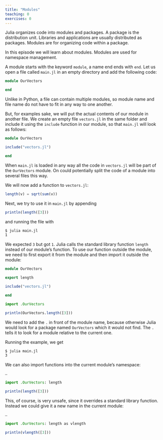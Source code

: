 ```yaml
---
title: "Modules"
teaching: 0
exercises: 0
---
```


Julia organizes code into modules and packages. A package is the distribution
unit. Libraries and applications are usually distributed as packages. Modules
are for organizing code within a package.

In this episode we will learn about modules. Modules are used for namespace
management.

A module starts with the keyword `module`, a name end ends with `end`. Let us
open a file called `main.jl` in an empty directory and add the following code:

```julia
module OurVectors

end
```

Unlike in Python, a file can contain multiple modules, so module name and file
name do not have to fit in any way to one another.

But, for examples sake, we will put the actual contents of our module in another
file. We create an empty file `vectors.jl` in the same folder and include it
using the `include` function in our module, so that `main.jl` will look as
follows:

```julia
module OurVectors

include("vectors.jl")

end
```

When `main.jl` is loaded in any way all the code in `vectors.jl` will be part of
the `OurVectors` module. On could potentially split the code of a module into
several files this way.

We will now add a function to `vectors.jl`:

```julia
length(v) = sqrt(sum(v))
```

Next, we try to use it in `main.jl` by appending

```julia
println(length([3]))
```

and running the file with

```bash
$ julia main.jl
1
```

We expected `3` but got `1`. Julia calls the standard library function `length`
instead of our module’s function. To use our function outside the module, we
need to first export it from the module and then import it outside the module:

```julia
module OurVectors

export length

include("vectors.jl")

end

import .OurVectors

println(OurVectors.length([3]))
```

We need to add the `.` in front of the module name, because otherwise Julia
would look for a package named `OurVectors` which it would not find. The `.`
tells it to look for a module relative to the current one.

Running the example, we get

```bash
$ julia main.jl
3
```

We can also import functions into the current module’s namespace:

```julia
…

import .OurVectors: length

println(length([3]))
```

This, of course, is very unsafe, since it overrides a standard library function.
Instead we could give it a new name in the current module:

```julia
…

import .OurVectors: length as vlength

println(vlength([3]))
```
